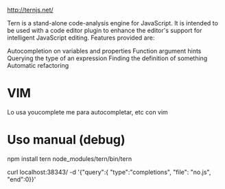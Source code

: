 http://ternjs.net/

Tern is a stand-alone code-analysis engine for JavaScript. It is intended to be used with a code editor plugin to enhance the editor's support for intelligent JavaScript editing. Features provided are:

Autocompletion on variables and properties
Function argument hints
Querying the type of an expression
Finding the definition of something
Automatic refactoring


# VIM
Lo usa youcomplete me para autocompletar, etc con vim


# Uso manual (debug)
npm install tern
node_modules/tern/bin/tern

curl localhost:38343/ -d '{"query":{ "type":"completions", "file": "no.js", "end":0}}'

